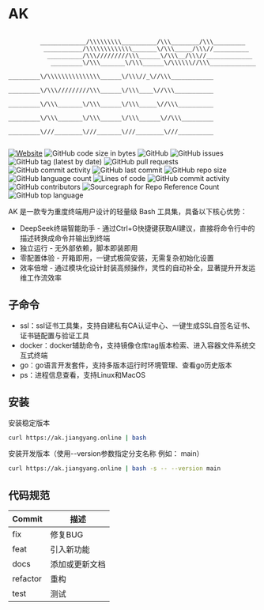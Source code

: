 # AK

```plain

         _____________/\\\\\\\\\__________/\\\________/\\\_________       
          ___________/\\\\\\\\\\\\\_______\/\\\_____/\\\//__________       
           __________/\\\/////////\\\______\/\\\__/\\\//_____________      
            _________\/\\\_______\/\\\______\/\\\\\\//\\\_____________     
             _________\/\\\\\\\\\\\\\\\______\/\\\//_\//\\\____________    
              _________\/\\\/////////\\\______\/\\\____\//\\\___________   
               _________\/\\\_______\/\\\______\/\\\_____\//\\\__________  
                _________\/\\\_______\/\\\______\/\\\______\//\\\_________ 
                 _________\///________\///_______\///________\///__________
                                                      
```

[![Website](https://img.shields.io/website?url=https%3A%2F%2Fwww.jiangyang.me)](https://blog.jiangyang.online)
![GitHub code size in bytes](https://img.shields.io/github/languages/code-size/geekeryy/ak)
![GitHub](https://img.shields.io/github/license/geekeryy/ak)
![GitHub issues](https://img.shields.io/github/issues/geekeryy/ak)
![GitHub tag (latest by date)](https://img.shields.io/github/v/tag/geekeryy/ak)
![GitHub pull requests](https://img.shields.io/github/issues-pr/geekeryy/ak)
![GitHub commit activity](https://img.shields.io/github/commit-activity/w/geekeryy/ak)
![GitHub last commit](https://img.shields.io/github/last-commit/geekeryy/ak)
![GitHub repo size](https://img.shields.io/github/repo-size/geekeryy/ak)
![GitHub language count](https://img.shields.io/github/languages/count/geekeryy/ak)
![Lines of code](https://img.shields.io/tokei/lines/github/geekeryy/ak)
![GitHub commit activity](https://img.shields.io/github/commit-activity/y/geekeryy/ak)
![GitHub contributors](https://img.shields.io/github/contributors-anon/geekeryy/ak)
![Sourcegraph for Repo Reference Count](https://img.shields.io/sourcegraph/rrc/github.com/geekeryy/ak)
![GitHub top language](https://img.shields.io/github/languages/top/geekeryy/ak)

AK 是一款专为重度终端用户设计的轻量级 Bash 工具集，具备以下核心优势：

- DeepSeek终端智能助手 - 通过Ctrl+G快捷键获取AI建议，直接将命令行中的描述转换成命令并输出到终端
- 独立运行 - 无外部依赖，脚本即装即用
- 零配置体验 - 开箱即用，一键式极简安装，无需复杂初始化设置
- 效率倍增 - 通过模块化设计封装高频操作，灵性的自动补全，显著提升开发运维工作流效率

## 子命令

- ssl：ssl证书工具集，支持自建私有CA认证中心、一键生成SSL自签名证书、证书链配置与验证工具
- docker：docker辅助命令，支持镜像仓库tag版本检索、进入容器文件系统交互式终端
- go：go语言开发套件，支持多版本运行时环境管理、查看go历史版本
- ps：进程信息查看，支持Linux和MacOS

## 安装

安装稳定版本

```sh
curl https://ak.jiangyang.online | bash
```

安装开发版本（使用--version参数指定分支名称 例如： main）

```sh
curl https://ak.jiangyang.online | bash -s -- --version main
```

## 代码规范

| Commit      | 描述          |
|-------------|--------------|
| fix       | 修复BUG         |
| feat      | 引入新功能       |
| docs      | 添加或更新文档    |
| refactor  | 重构            |
| test      | 测试            |
